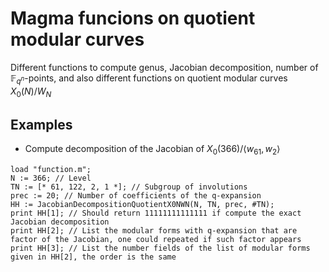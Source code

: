 # Magma funcions on quotient modular curves

Different functions to compute genus, Jacobian decomposition, number of $\mathbb{F}_{q^n}$-points, and also different functions on quotient modular curves $X_0(N)/W_N$

## Examples

- Compute decomposition of the Jacobian of $X_0(366) / \langle w_{61}, w_2 \rangle$

```magma
load "function.m";
N := 366; // Level
TN := [* 61, 122, 2, 1 *]; // Subgroup of involutions
prec := 20; // Number of coefficients of the q-expansion
HH := JacobianDecompositionQuotientX0NWN(N, TN, prec, #TN);
print HH[1]; // Should return 11111111111111 if compute the exact Jacobian decomposition
print HH[2]; // List the modular forms with q-expansion that are factor of the Jacobian, one could repeated if such factor appears
print HH[3]; // List the number fields of the list of modular forms given in HH[2], the order is the same 
```
